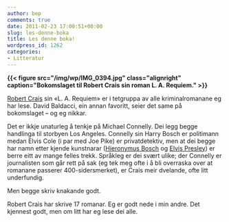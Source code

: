 ```yaml
---
author: bep
comments: true
date: 2011-02-23 17:00:51+00:00
slug: les-denne-boka
title: Les denne boka!
wordpress_id: 1262
categories:
- Litteratur
---
```


**{{< figure src="/img/wp/IMG_0394.jpg" class="alignright" caption="Bokomslaget til Robert Crais sin roman L. A. Requiem." >}}**

[Robert Crais](http://en.wikipedia.org/wiki/Robert_Crais) sin «L. A. Requiem» er i tetgruppa av alle kriminalromanane eg har lese. David Baldacci, ein annan favoritt, seier det same på bokomslaget – og eg nikkar.

<!--more-->

Det er ikkje unaturleg å tenkje på Michael Connelly. Dei legg begge handlinga til storbyen Los Angeles. Connelly sin Harry Bosch er politimann medan Elvis Cole (i par med Joe Pike) er privatdetektiv, men at dei begge har namn etter kjende kunstnarar ([Hieronymus Bosch](http://en.wikipedia.org/wiki/Hieronymus_Bosch) og [Elvis Presley](http://nn.wikipedia.org/wiki/Elvis_Presley)) er berre eitt av mange felles trekk. Språkleg er dei svært ulike; der Connelly er journalisten som går rett på sak (eg tek meg ofte i å bli overraska over at romanane passerer 400-sidersmerket), er Crais meir dvelande, ofte litt underfundig.

Men begge skriv knakande godt.

Robert Crais har skrive 17 romanar. Eg er godt nede i min andre. Det kjennest godt, men om litt har eg lese dei alle.
